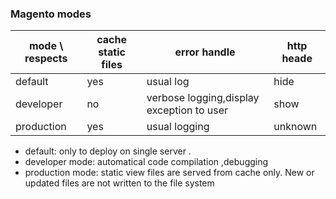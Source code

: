 ### Magento modes
| mode \ respects | cache static files | error handle                              | http heade |
|-----------------|--------------------|-------------------------------------------|------------|
| default         | yes                | usual log                                 | hide       |
| developer       | no                 | verbose logging,display exception to user | show       |
| production      | yes                | usual logging                             | unknown    |

 * default: only to deploy on single server .
 * developer mode: automatical code compilation ,debugging
 * production mode: static view files are served from cache only. New or updated files are not written to the file system
